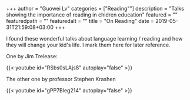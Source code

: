 +++
author = "Guowei Lv"
categories = ["Reading""]
description = "Talks showing the importance of reading in chidren education"
featured = ""
featuredpath = ""
featuredalt = ""
title = "On Reading"
date = 2019-05-31T21:59:08+03:00
+++

I found these wonderful talks about language learning / reading and how they will change your kid's life. I mark them here for later reference.

One by Jim Trelease:

{{< youtube id="RSbs0sLAjs8" autoplay="false" >}}

The other one by professor Stephen Krashen

{{< youtube id="gPP7Bleg214" autoplay="false" >}}
